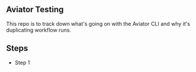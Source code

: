 Aviator Testing
---------------

This repo is to track down what's going on with the Aviator CLI and why it's duplicating workflow runs.

Steps
-----

* Step 1
